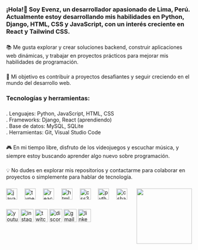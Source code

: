 <h3 align="left">¡Hola!👋 Soy Evenz, un desarrollador apasionado de Lima, Perú. Actualmente estoy desarrollando mis habilidades en Python, Django, HTML, CSS y JavaScript, con un interés creciente en React y Tailwind CSS.</h3>

###

<p align="left">📚 Me gusta explorar y crear soluciones backend, construir aplicaciones web dinámicas, y trabajar en proyectos prácticos para mejorar mis habilidades de programación.</p>

###

<p align="left">🚀 Mi objetivo es contribuir a proyectos desafiantes y seguir creciendo en el mundo del desarrollo web.</p>

###

<h3 align="left">Tecnologías y herramientas:</h3>

###

<p align="left">. Lenguajes: Python, JavaScript, HTML, CSS<br>. Frameworks: Django, React (aprendiendo)<br>. Base de datos: MySQL, SQLite<br>. Herramientas: Git, Visual Studio Code</p>

###

<p align="left">🎮 En mi tiempo libre, disfruto de los videojuegos y escuchar música, y siempre estoy buscando aprender algo nuevo sobre programación.</p>

###

<p align="left">💡 No dudes en explorar mis repositorios y contactarme para colaborar en proyectos o simplemente para hablar de tecnología.</p>

###

<img align="right" height="150" src="https://imgflip.com/gif/9hl89k"  />

###

<div align="left">
  <img src="https://cdn.jsdelivr.net/gh/devicons/devicon/icons/javascript/javascript-original.svg" height="30" alt="javascript logo"  />
  <img width="12" />
  <img src="https://cdn.jsdelivr.net/gh/devicons/devicon/icons/typescript/typescript-original.svg" height="30" alt="typescript logo"  />
  <img width="12" />
  <img src="https://cdn.jsdelivr.net/gh/devicons/devicon/icons/react/react-original.svg" height="30" alt="react logo"  />
  <img width="12" />
  <img src="https://cdn.jsdelivr.net/gh/devicons/devicon/icons/html5/html5-original.svg" height="30" alt="html5 logo"  />
  <img width="12" />
  <img src="https://cdn.jsdelivr.net/gh/devicons/devicon/icons/css3/css3-original.svg" height="30" alt="css3 logo"  />
  <img width="12" />
  <img src="https://cdn.jsdelivr.net/gh/devicons/devicon/icons/python/python-original.svg" height="30" alt="python logo"  />
  <img width="12" />
  <img src="https://cdn.jsdelivr.net/gh/devicons/devicon/icons/csharp/csharp-original.svg" height="30" alt="csharp logo"  />
</div>

###

<div align="left">
  <img src="https://img.shields.io/static/v1?message=Youtube&logo=youtube&label=&color=FF0000&logoColor=white&labelColor=&style=for-the-badge" height="35" alt="youtube logo"  />
  <img src="https://img.shields.io/static/v1?message=Instagram&logo=instagram&label=&color=E4405F&logoColor=white&labelColor=&style=for-the-badge" height="35" alt="instagram logo"  />
  <img src="https://img.shields.io/static/v1?message=Twitch&logo=twitch&label=&color=9146FF&logoColor=white&labelColor=&style=for-the-badge" height="35" alt="twitch logo"  />
  <img src="https://img.shields.io/static/v1?message=Discord&logo=discord&label=&color=7289DA&logoColor=white&labelColor=&style=for-the-badge" height="35" alt="discord logo"  />
  <img src="https://img.shields.io/static/v1?message=Gmail&logo=gmail&label=&color=D14836&logoColor=white&labelColor=&style=for-the-badge" height="35" alt="gmail logo"  />
  <img src="https://img.shields.io/static/v1?message=LinkedIn&logo=linkedin&label=&color=0077B5&logoColor=white&labelColor=&style=for-the-badge" height="35" alt="linkedin logo"  />
</div>

###
